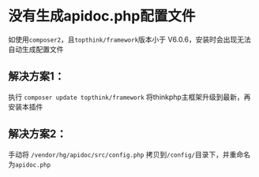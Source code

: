 # 没有生成apidoc.php配置文件

如使用`composer2`，且`topthink/framework`版本小于 V6.0.6，安装时会出现无法自动生成配置文件

## 解决方案1：
执行 `composer update topthink/framework` 将thinkphp主框架升级到最新，再安装本插件

## 解决方案2：
手动将 `/vendor/hg/apidoc/src/config.php` 拷贝到`/config/`目录下，并重命名为`apidoc.php`
